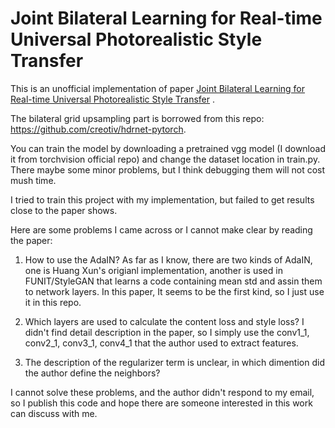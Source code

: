 
# Joint Bilateral Learning for Real-time Universal Photorealistic Style Transfer
 

This is an unofficial implementation of paper [Joint Bilateral Learning for Real-time Universal Photorealistic Style Transfer](https://arxiv.org/pdf/2004.10955.pdf) .

The bilateral grid upsampling part is borrowed from this repo: https://github.com/creotiv/hdrnet-pytorch.

You can train the model by downloading a pretrained vgg model (I download it from torchvision official repo) and change the dataset location in train.py. There maybe some minor problems,
but I think debugging them will not cost mush time.

I tried to train this project with my implementation, but failed to get results close to the paper shows.

Here are some problems I came across or I cannot make clear by reading the paper:

1. How to use the AdaIN? As far as I know, there are two kinds of AdaIN, one is Huang Xun's origianl implementation,
another is used in FUNIT/StyleGAN that learns a code containing mean std and assin them to network layers. In this paper, 
It seems to be the first kind, so I just use it in this repo.

2. Which layers are used to calculate the content loss and style loss? I didn't find detail description in the paper,
so I simply use the conv1_1, conv2_1, conv3_1, conv4_1 that the author used to extract features.

3. The description of the regularizer term is unclear, in which dimention did the author define the neighbors?

I cannot solve these problems, and the author didn't respond to my email, so I publish this code and hope there are someone 
interested in this work can discuss with me.
